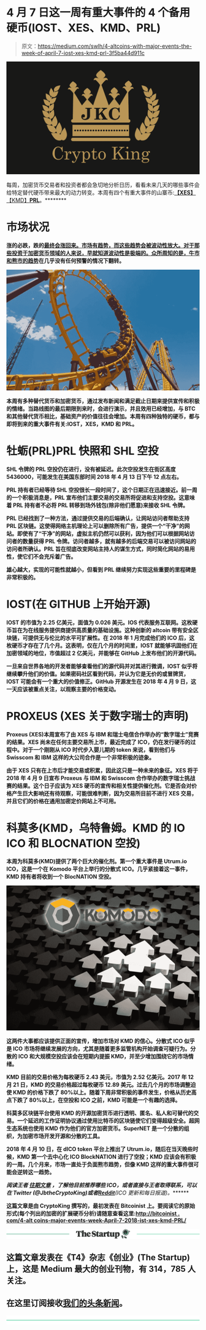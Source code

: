 # 4 月 7 日这一周有重大事件的 4 个备用硬币(IOST、XES、KMD、PRL)

> 原文：<https://medium.com/swlh/4-altcoins-with-major-events-the-week-of-april-7-iost-xes-kmd-prl-3f5ba44d911c>

![](img/5b3cdc7d8b36af6d77d013b23b7fcd36.png)

每周，加密货币交易者和投资者都会急切地分析日历，看看未来几天的哪些事件会给特定替代硬币带来最大的动力转变。本周有四个有重大事件的山寨币:**[【XES】](https://proxeus.com/)**[【KMD】](https://coinmarketcap.com/currencies/komodo/)**[PRL](https://coinmarketcap.com/currencies/oyster/)**。********

# ****市场状况****

****涨的必跌，跌的[最终会涨回来。市场有趋势，而这些趋势会被波动性放大。对于那些投资于加密货币领域的人来说，早就知道波动性是极端的。众所周知的是，牛市](http://bitcoinist.com/25-billion-taxes-cryptocurrencies-selling-tom-lee/)[和熊市](http://bitcoinist.com/parabolic-bitcoin-price-bullish-future/)[的趋势](http://bitcoinist.com/altcoin-bear-market-bitcoin-tom-lee/)在几乎没有任何预警的情况下翻转。****

****![](img/f91d74df99aade6cfa38b95a9328f115.png)****

****本周有多种替代货币和加密货币，通过发布新闻和满足截止日期来提供宣传和积极的情绪。当路线图的最后期限到来时，会进行演示，并且效用已经增加，与 BTC 和其他替代货币相比，基础资产的价值往往会增加。本周有四种独特的硬币，都与即将到来的重大事件有关:IOST，XES，KMD 和 PRL。****

# ****牡蛎(PRL)PRL 快照和 SHL 空投****

****SHL 令牌的 PRL 空投仍在进行，没有被延迟。此次空投发生在街区高度 5436000，可能发生在美国东部时间 2018 年 4 月 13 日下午 12 点左右。****

****PRL 持有者已经等待 SHL 空投很长一段时间了，这个日期正在迅速接近。前一周的一个积极消息是，PRL 宣布他们主要交易的交易所将促进和支持空投。这意味着 PRL 持有者不必将 PRL 转移到场外钱包(除非他们愿意)来接收 SHL 令牌。****

****PRL 已经找到了一种方法，通过提供交易的后端确认，让网站访问者帮助支持 PRL 区块链。这使得网络主机理论上可以删除所有广告，提供一个“干净”的网站。即使有了“干净”的网站，虚拟主机仍然可以获利，因为他们可以根据网站访问者的数量获得 PRL 令牌。访问者越多，就有越多的后端交易可以被访问网站的访问者所确认。PRL 旨在彻底改变网站主持人的谋生方式，同时简化网站的易用性，使它们不会充斥着广告。****

****雄心越大，实现的可能性就越小，但看到 PRL 继续努力实现这些重要的里程碑是非常积极的。****

# ****IOST(在 GITHUB 上开始开源)****

****IOST 的市值为 2.25 亿美元，面值为 0.026 美元。IOS 代表服务互联网。这枚硬币旨在为在线服务提供商提供高质量的基础设施。这种创新的 altcoin 带有安全区块链，可提供无与伦比的水平可扩展性。在 2018 年 1 月完成他们的 ICO 后，这枚硬币才存在了几个月。这表明，仅在几个月的时间里，IOST 就能够巩固他们在加密领域的地位，市值超过 2 亿美元，并能够在 GitHub 上发布他们的开源代码。****

****一旦来自世界各地的开发者能够查看他们的源代码并对其进行微调，IOST 似乎将继续攀升他们的价值。如果密码社区看到代码，并认为它是无价的或冒牌货，IOST 可能会有一个重大的价值修正。GitHub 开源发生在 2018 年 4 月 9 日，这一天应该被重点关注，以观察主要的价格变动。****

# ****PROXEUS (XES 关于数字瑞士的声明)****

****Proxeus (XES)本周宣布了由 XES 与 IBM 和瑞士电信合作举办的“数字瑞士”竞赛的结果。XES 尚未在任何主要交易所上市，最近完成了 ICO，仍在发行硬币的过程中。对于一个刚刚从 ICO 时代步入婴儿期的 token 来说，看到他们与 Swisscom 和 IBM 这样的大公司合作是一个非常积极的迹象。****

****由于 XES 只有在上市后才能交易或积累，因此这只是一种未来的象征。XES 将于 2018 年 4 月 9 日宣布 Proxeus 与 IBM 和 Swisscom 合作举办的数字瑞士挑战赛的结果。这个日子应该为 XES 硬币的宣传和相关性提供催化剂。它是否会对价格产生巨大影响还有待观察，可能很难判断，因为交易所目前不进行 XES 交易，并且它们的价格在通用加密定价网站上不可用。****

# ****科莫多(KMD，乌特鲁姆。KMD 的 IO ICO 和 BLOCNATION 空投)****

****本周为科莫多(KMD)提供了两个巨大的催化剂。第一个重大事件是 Utrum.io ICO，这是一个在 Komodo 平台上举行的分散式 ICO。几乎紧接着这一事件，KMD 持有者将收到一个 BlocNATION 空投。****

****![](img/845858cc0df05f2bf1f448f5559d9f26.png)****

****这两件大事都应该提供正面的宣传，增加市场对 KMD 的信心。分散式 ICO 似乎是 ICO 市场将继续发展的方向，尤其是随着更多监管机构开始调查可疑行为。分散的 ICO 和大规模空投应该会在短期内提振 KMD，并至少增加围绕它的市场情绪。****

****KMD 目前的交易价格为每枚硬币 2.43 美元，市值为 2.52 亿美元。2017 年 12 月 21 日，KMD 的交易价格超过每枚硬币 12.89 美元。过去几个月的市场调整迫使 KMD 的价格下跌了 80%以上。随着下周非常积极的事件发生，价格从历史高点下跌了 80%以上，在空投和 ICO 之前，KMD 可能是一个有趣的选择。****

****科莫多区块链平台使用 KMD 的开源加密货币进行透明、匿名、私人和可替代的交易。一个延迟的工作证明协议通过使用比特币的区块链使它们变得超级安全。超网生态系统也使用 KMD 作为他们的官方加密货币。SuperNET 是一个分散的组织，为加密市场开发开源和分散的工具。****

****2018 年 4 月 10 日，在 dICO token 平台上推出了 Utrum.io，随后在当天晚些时候，KMD 第一个去中心化 ICO BlockNATION 进行了空投；KMD 应该会有积极的一周。几个月来，市场一直处于负面熊市趋势，但像 KMD 这样的重大事件很可能会逆转这一趋势。****

*******阅读王者*** [*往期文章*](http://bitcoinist.com/5-altcoins-major-events-week-april-1-2018-gains-likely-beat-bitcoin-returns/) ***，了解他目前推荐哪些 ICO，或者直接与王者取得联系，可以在 Twitter (@JbtheCryptoKing)或者***[*Reddit*](https://redd.it/81hj5q)***(ICO 更新和每日报道)。*******

****这篇文章是由 CryptoKing 撰写的，最初发表在 Bitcoinist 上。要阅读它的原始形式(每个列出的加密的扩展硬币分析)请随意查看这里:[**http://bitcoinist . com/4-alt coins-major-events-week-April-7-2018-ist-xes-kmd-PRL/**](http://bitcoinist.com/4-altcoins-major-events-week-april-7-2018-iost-xes-kmd-prl/)****

****[![](img/308a8d84fb9b2fab43d66c117fcc4bb4.png)](https://medium.com/swlh)****

## ****这篇文章发表在《T4》杂志《创业》(The Startup)上，这是 Medium 最大的创业刊物，有 314，785 人关注。****

## ****在这里订阅接收[我们的头条新闻](http://growthsupply.com/the-startup-newsletter/)。****

****[![](img/b0164736ea17a63403e660de5dedf91a.png)](https://medium.com/swlh)****